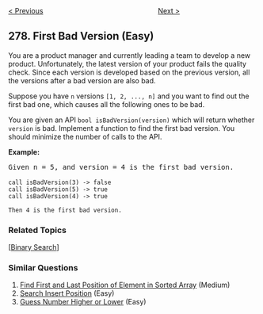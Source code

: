 <!--|This file generated by command(leetcode description); DO NOT EDIT.    |-->
<!--+----------------------------------------------------------------------+-->
<!--|@author    Openset <openset.wang@gmail.com>                           |-->
<!--|@link      https://github.com/openset                                 |-->
<!--|@home      https://github.com/openset/leetcode                        |-->
<!--+----------------------------------------------------------------------+-->

[< Previous](https://github.com/openset/leetcode/tree/master/problems/find-the-celebrity "Find the Celebrity")
　　　　　　　　　　　　　　　　
[Next >](https://github.com/openset/leetcode/tree/master/problems/perfect-squares "Perfect Squares")

## 278. First Bad Version (Easy)

<p>You are a product manager and currently leading a team to develop a new product. Unfortunately, the latest version of your product fails the quality check. Since each version is developed based on the previous version, all the versions after a bad version are also bad.</p>

<p>Suppose you have <code>n</code> versions <code>[1, 2, ..., n]</code> and you want to find out the first bad one, which causes all the following ones to be bad.</p>

<p>You are given an API <code>bool isBadVersion(version)</code> which will return whether <code>version</code> is bad. Implement a function to find the first bad version. You should minimize the number of calls to the API.</p>

<p><b>Example:</b></p>

<pre>
Given n = 5, and version = 4 is the first bad version.

<code>call isBadVersion(3) -&gt; false
call isBadVersion(5)&nbsp;-&gt; true
call isBadVersion(4)&nbsp;-&gt; true

Then 4 is the first bad version.&nbsp;</code>
</pre>

### Related Topics
  [[Binary Search](https://github.com/openset/leetcode/tree/master/tag/binary-search/README.md)]

### Similar Questions
  1. [Find First and Last Position of Element in Sorted Array](https://github.com/openset/leetcode/tree/master/problems/find-first-and-last-position-of-element-in-sorted-array) (Medium)
  1. [Search Insert Position](https://github.com/openset/leetcode/tree/master/problems/search-insert-position) (Easy)
  1. [Guess Number Higher or Lower](https://github.com/openset/leetcode/tree/master/problems/guess-number-higher-or-lower) (Easy)
